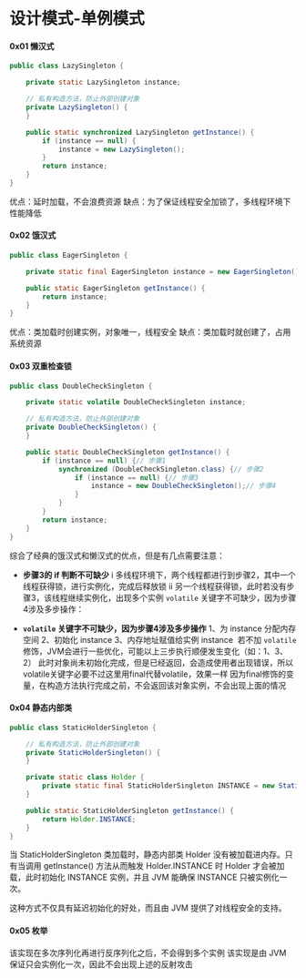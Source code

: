 # 设计模式-单例模式

#### 0x01 懒汉式
```java
public class LazySingleton {

    private static LazySingleton instance;

    // 私有构造方法，防止外部创建对象
    private LazySingleton() {
    }

    public static synchronized LazySingleton getInstance() {
        if (instance == null) {
            instance = new LazySingleton();
        }
        return instance;
    }
}
```
优点：延时加载，不会浪费资源
缺点：为了保证线程安全加锁了，多线程环境下性能降低

#### 0x02 饿汉式

```java
public class EagerSingleton {

    private static final EagerSingleton instance = new EagerSingleton();

    public static EagerSingleton getInstance() {
        return instance;
    }
}
```
优点：类加载时创建实例，对象唯一，线程安全
缺点：类加载时就创建了，占用系统资源

#### 0x03 双重检查锁

```java
public class DoubleCheckSingleton {

    private static volatile DoubleCheckSingleton instance;

    // 私有构造方法，防止外部创建对象
    private DoubleCheckSingleton() {
    }

    public static DoubleCheckSingleton getInstance() {
        if (instance == null) {// 步骤1
            synchronized (DoubleCheckSingleton.class) {// 步骤2
                if (instance == null) {// 步骤3
                    instance = new DoubleCheckSingleton();// 步骤4
                }
            }
        }
        return instance;
    }
}
```
综合了经典的饿汉式和懒汉式的优点，但是有几点需要注意：

 - **步骤3的 if 判断不可缺少**
    i 多线程环境下，两个线程都进行到步骤2，其中一个线程获得锁，进行实例化，完成后释放锁
    ii 另一个线程获得锁，此时若没有步骤3，该线程继续实例化，出现多个实例
 `volatile` 关键字不可缺少，因为步骤4涉及多步操作：

 - **`volatile`  关键字不可缺少，因为步骤4涉及多步操作**
    1、为 instance 分配内存空间
    2、初始化 instance
    3、内存地址赋值给实例 instance
    ​    若不加 `volatile` 修饰，JVM会进行一些优化，可能以上三步执行顺便发生变化（如：1、3、2）
    此时对象尚未初始化完成，但是已经返回，会造成使用者出现错误，所以volatile关键字必要
    ​    不过这里用final代替volatile，效果一样
    ​    因为final修饰的变量，在构造方法执行完成之前，不会返回该对象实例，不会出现上面的情况

#### 0x04 静态内部类

```java
public class StaticHolderSingleton {

    // 私有构造方法，防止外部创建对象
    private StaticHolderSingleton() {
    }

    private static class Holder {
        private static final StaticHolderSingleton INSTANCE = new StaticHolderSingleton();
    }

    public static StaticHolderSingleton getInstance() {
        return Holder.INSTANCE;
    }
}
```
当 StaticHolderSingleton 类加载时，静态内部类 Holder 没有被加载进内存。只有当调用 getInstance() 方法从而触发 Holder.INSTANCE 时 Holder 才会被加载，此时初始化 INSTANCE 实例，并且 JVM 能确保 INSTANCE 只被实例化一次。

这种方式不仅具有延迟初始化的好处，而且由 JVM 提供了对线程安全的支持。

#### 0x05 枚举

该实现在多次序列化再进行反序列化之后，不会得到多个实例
该实现是由 JVM 保证只会实例化一次，因此不会出现上述的反射攻击
